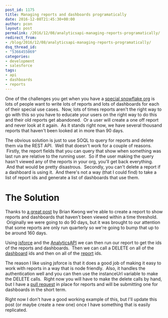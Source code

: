 ```yaml
---
post_id: 1175
title: Managing reports and dashboards programatically
date: 2016-12-08T21:45:30+00:00
author: pcon
layout: post
permalink: /2016/12/08/analyticsapi-managing-reports-programatically/
redirect_from:
- /blog/2016/12/08/analyticsapi-managing-reports-programatically/
dsq_thread_id:
- "5366455069"
categories:
- development
- salesforce
tags:
- api
- dashboards
- reports
---
```

One of the challenges you get when you have a [special snowflake org](https://www.salesforce.com/blog/2016/10/you-should-use-standard-objects.html) is lots of people want to write lots of reports and lots of dashboards for each of their special use cases.  Now, lots of times reports aren't the right way to go with this so you have to educate your users on the right way to do this and their old reports get abandoned.  Or a user will create a one off report and never look at it again.  As it stands right now, we have several thousand reports that haven't been looked at in more than 90 days.

<!--more-->

The obvious solution is just to use SOQL to query for reports and delete them via the REST API.  Well that doesn't work for a couple of reasons.  Firstly, the report fields that you can query that show when something was last run are relative to the running user.  So if the user making the query hasn't viewed any of the reports in your org, you'll get back everything.  And that would be pretty disastrous.  Secondly, you can't delete a report if a dashboard is using it.  And there's not a way (that I could find) to take a list of report ids and generate a list of dashboards that use them.

# The Solution

Thanks to [a great post](http://thewizardnews.com/2014/08/28/report-magic-last-run-of-a-dashboard/) by Brian Kwong we're able to create a report to show reports and dashboards that haven't been viewed within a time threshold.  Originally we were going to do 90 days, but it was brought to our attention that some reports are only run quarterly so we're going to bump that up to be around 160 days.

Using [jsforce](https://jsforce.github.io/document/#analytics-api) and the [AnalyticsAPI](https://developer.salesforce.com/docs/atlas.en-us.api_analytics.meta/api_analytics/) we can then run our report to get the ids of the reports and dashboards.  Then we can call a DELETE on all of the [dashboard](https://developer.salesforce.com/docs/atlas.en-us.api_analytics.meta/api_analytics/analytics_api_dashboard_delete.htm) ids and then on all of the [report](https://developer.salesforce.com/docs/atlas.en-us.api_analytics.meta/api_analytics/sforce_analytics_rest_api_delete_report.htm#example_delete_report) ids.

The reason I like using jsforce is that it does a good job of making it easy to work with reports in a way that is node friendly.  Also, it handles the authentication well and you can then use the instanceUrl variable to make the DELETE calls.  Right now you will have to make the delete calls by hand, but I have a [pull request](https://github.com/jsforce/jsforce/pull/568) in place for reports and will be submitting one for dashboards in the short term.

Right now I don't have a good working example of this, but I'll update this post (or maybe create a new one) once I have something that is easily replicated.